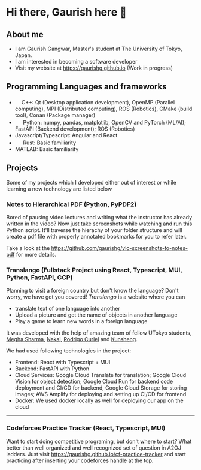# Hi there, Gaurish here 👋


<!--
**gaurishg/gaurishg** is a ✨ _special_ ✨ repository because its `README.md` (this file) appears on your GitHub profile.

Here are some ideas to get you started:

- 🔭 I’m currently working on ...
- 🌱 I’m currently learning ...
- 👯 I’m looking to collaborate on ...
- 🤔 I’m looking for help with ...
- 💬 Ask me about ...
- 📫 How to reach me: ...
- 😄 Pronouns: ...
- ⚡ Fun fact: ...
-->

## About me
- I am Gaurish Gangwar, Master's student at The University of Tokyo, Japan. 
- I am interested in becoming a software developer
- Visit my website at https://gaurishg.github.io (Work in progress)


## Programming Languages and frameworks
- <img src="https://upload.wikimedia.org/wikipedia/commons/1/18/ISO_C%2B%2B_Logo.svg" height="17rem">C++:  Qt (Desktop application development), OpenMP (Parallel computing), MPI (Distributed computing), ROS (Robotics), CMake (build tool), Conan (Package manager)
- <img src="https://s3.dualstack.us-east-2.amazonaws.com/pythondotorg-assets/media/files/python-logo-only.svg" height="17rem"> Python: numpy, pandas, matplotlib, OpenCV and PyTorch (ML/AI); FastAPI (Backend development); ROS (Robotics)
- Javascript/Typescript: Angular and React
- <img class="inline-logo" src="https://github.com/rust-lang/rust-artwork/blob/master/logo/rust-logo-32x32-blk.png?raw=true" height="17rem"> Rust: Basic familiarity
- MATLAB: Basic familiarity

## Projects
Some of my projects which I developed either out of interest or while learning a new technology are listed below

### Notes to Hierarchical PDF (Python, PyPDF2)
Bored of pausing video lectures and writing what the instructor has already written in the video? Now just take screenshots while watching and run this Python script. It'll traverse the hierachy of your folder structure and will create a pdf file with properly annotated bookmarks for you to refer later.

Take a look at the https://github.com/gaurishg/vlc-screenshots-to-notes-pdf for more details.



### Translango (Fullstack Project using React, Typescript, MUI, Python, FastAPI, GCP)
Planning to visit a foreign country but don't know the language? Don't worry, we have got you covered!
*Translango* is a website where you can 
- translate text of one language into another
- Upload a picture and get the name of objects in another language
- Play a game to learn new words in a foreign language

It was developed with the help of amazing team of fellow UTokyo students, [Megha Sharma](https://github.com/ms3744), [Nakai](https://github.com/nnaakkaaii), [Rodrigo Curiel](https://github.com/ccurielrodrigo) and [Kunsheng](https://github.com/likunsheng).

We had used following technologies in the project:
- Frontend: React with Typescript + MUI 
- Backend: FastAPI with Python
- Cloud Services: Google Cloud Translate for translation; Google Cloud Vision for object detection; Google Cloud Run for backend code deployment and CI/CD for backend, Google Cloud Storage for storing images; AWS Amplify for deploying and setting up CI/CD for frontend
- Docker: We used docker locally as well for deploying our app on the cloud
<hr>




### Codeforces Practice Tracker (React, Typescript, MUI)
Want to start doing competitive programing, but don't where to start? What better than well organized and well recognized set of question in A2OJ ladders. Just visit https://gaurishg.github.io/cf-practice-tracker and start practicing after inserting your codeforces handle at the top.

